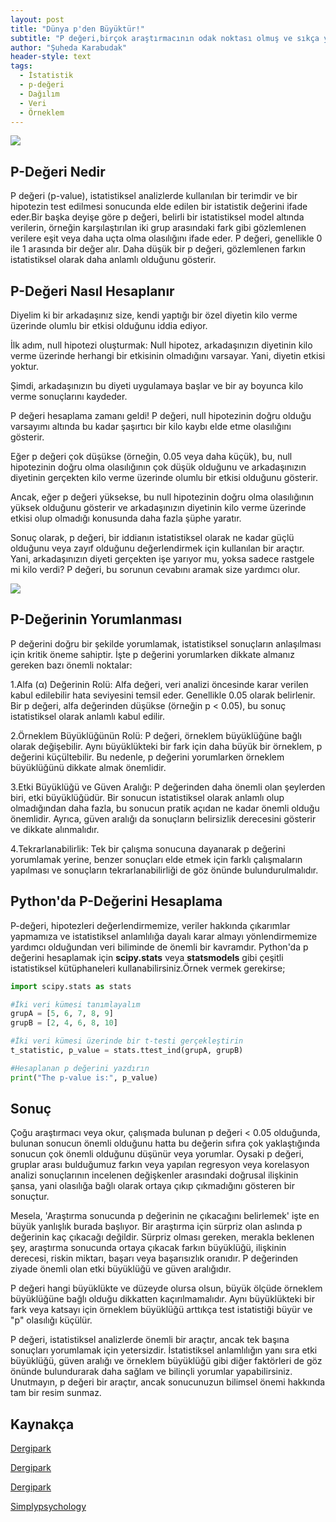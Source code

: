 ```yaml
---
layout: post
title: "Dünya p'den Büyüktür!"
subtitle: "P değeri,birçok araştırmacının odak noktası olmuş ve sıkça yanlış yorumlanmış bir istatistiksel ölçüdür.Bu yazıda,p değerinin ne olduğunu,nasıl hesaplandığını ve en önemlisi nasıl doğru bir şekilde yorumlanması gerektiğini ele alacağım."
author: "Şuheda Karabudak"
header-style: text
tags:
  - İstatistik
  - p-değeri
  - Dağılım
  - Veri
  - Örneklem
---
```


![](https://i0.wp.com/3.bp.blogspot.com/-y_hvRb5anNc/VTGkru5LZeI/AAAAAAAABNo/GAVvAbPS-CQ/s1600/worship.gif?resize=320%2C225)


P-Değeri Nedir
--
P değeri (p-value), istatistiksel analizlerde kullanılan bir terimdir ve bir hipotezin test edilmesi sonucunda elde edilen bir istatistik değerini ifade eder.Bir başka deyişe göre p değeri, belirli bir istatistiksel model altında verilerin, örneğin karşılaştırılan iki grup arasındaki fark gibi gözlemlenen verilere eşit veya daha uçta olma olasılığını ifade eder. P değeri, genellikle 0 ile 1 arasında bir değer alır. Daha düşük bir p değeri, gözlemlenen farkın istatistiksel olarak daha anlamlı olduğunu gösterir.



P-Değeri Nasıl Hesaplanır
--
Diyelim ki bir arkadaşınız size, kendi yaptığı bir özel diyetin kilo verme üzerinde olumlu bir etkisi olduğunu iddia ediyor.

İlk adım, null hipotezi oluşturmak: Null hipotez, arkadaşınızın diyetinin kilo verme üzerinde herhangi bir etkisinin olmadığını varsayar. Yani, diyetin etkisi yoktur.

Şimdi, arkadaşınızın bu diyeti uygulamaya başlar ve bir ay boyunca kilo verme sonuçlarını kaydeder.

P değeri hesaplama zamanı geldi! P değeri, null hipotezinin doğru olduğu varsayımı altında bu kadar şaşırtıcı bir kilo kaybı elde etme olasılığını gösterir.

Eğer p değeri çok düşükse (örneğin, 0.05 veya daha küçük), bu, null hipotezinin doğru olma olasılığının çok düşük olduğunu ve arkadaşınızın diyetinin gerçekten kilo verme üzerinde olumlu bir etkisi olduğunu gösterir.

Ancak, eğer p değeri yüksekse, bu null hipotezinin doğru olma olasılığının yüksek olduğunu gösterir ve arkadaşınızın diyetinin kilo verme üzerinde etkisi olup olmadığı konusunda daha fazla şüphe yaratır.

Sonuç olarak, p değeri, bir iddianın istatistiksel olarak ne kadar güçlü olduğunu veya zayıf olduğunu değerlendirmek için kullanılan bir araçtır. Yani, arkadaşınızın diyeti gerçekten işe yarıyor mu, yoksa sadece rastgele mi kilo verdi? P değeri, bu sorunun cevabını aramak size yardımcı olur.

![](https://www.simplypsychology.org/wp-content/uploads/p-value.jpg)

P-Değerinin Yorumlanması
--
P değerini doğru bir şekilde yorumlamak, istatistiksel sonuçların anlaşılması için kritik öneme sahiptir. İşte p değerini yorumlarken dikkate almanız gereken bazı önemli noktalar:

1.Alfa (α) Değerinin Rolü: Alfa değeri, veri analizi öncesinde karar verilen kabul edilebilir hata seviyesini temsil eder. Genellikle 0.05 olarak belirlenir. Bir p değeri, alfa değerinden düşükse (örneğin p < 0.05), bu sonuç istatistiksel olarak anlamlı kabul edilir.

2.Örneklem Büyüklüğünün Rolü: P değeri, örneklem büyüklüğüne bağlı olarak değişebilir. Aynı büyüklükteki bir fark için daha büyük bir örneklem, p değerini küçültebilir. Bu nedenle, p değerini yorumlarken örneklem büyüklüğünü dikkate almak önemlidir.

3.Etki Büyüklüğü ve Güven Aralığı: P değerinden daha önemli olan şeylerden biri, etki büyüklüğüdür. Bir sonucun istatistiksel olarak anlamlı olup olmadığından daha fazla, bu sonucun pratik açıdan ne kadar önemli olduğu önemlidir. Ayrıca, güven aralığı da sonuçların belirsizlik derecesini gösterir ve dikkate alınmalıdır.

4.Tekrarlanabilirlik: Tek bir çalışma sonucuna dayanarak p değerini yorumlamak yerine, benzer sonuçları elde etmek için farklı çalışmaların yapılması ve sonuçların tekrarlanabilirliği de göz önünde bulundurulmalıdır.

Python'da P-Değerini Hesaplama
--
P-değeri, hipotezleri değerlendirmemize, veriler hakkında çıkarımlar yapmamıza ve istatistiksel anlamlılığa dayalı karar almayı yönlendirmemize yardımcı olduğundan veri biliminde de önemli bir kavramdır.
Python'da p değerini hesaplamak için **scipy.stats** veya **statsmodels** gibi çeşitli istatistiksel kütüphaneleri kullanabilirsiniz.Örnek vermek gerekirse;


```python
import scipy.stats as stats

#İki veri kümesi tanımlayalım
grupA = [5, 6, 7, 8, 9]
grupB = [2, 4, 6, 8, 10]

#İki veri kümesi üzerinde bir t-testi gerçekleştirin
t_statistic, p_value = stats.ttest_ind(grupA, grupB)

#Hesaplanan p değerini yazdırın
print("The p-value is:", p_value)
```


Sonuç
--
Çoğu araştırmacı veya okur, çalışmada bulunan p değeri < 0.05 olduğunda, bulunan sonucun önemli olduğunu hatta bu değerin sıfıra çok yaklaştığında sonucun çok önemli olduğunu düşünür veya yorumlar. Oysaki p değeri, gruplar arası bulduğumuz farkın veya yapılan regresyon veya korelasyon analizi sonuçlarının incelenen değişkenler arasındaki doğrusal ilişkinin şansa, yani olasılığa bağlı olarak ortaya çıkıp çıkmadığını gösteren bir sonuçtur.

Mesela, 'Araştırma sonucunda p değerinin ne çıkacağını belirlemek' işte en büyük yanlışlık burada başlıyor. Bir araştırma için sürpriz olan aslında p değerinin kaç çıkacağı değildir. Sürpriz olması gereken, merakla beklenen şey, araştırma sonucunda ortaya çıkacak farkın büyüklüğü, ilişkinin derecesi, riskin miktarı, başarı veya başarısızlık oranıdır. P değerinden ziyade önemli olan etki büyüklüğü ve güven aralığıdır.

P değeri hangi büyüklükte ve düzeyde olursa olsun, büyük ölçüde örneklem büyüklüğüne bağlı olduğu dikkatten kaçırılmamalıdır. Aynı büyüklükteki bir fark veya katsayı için örneklem büyüklüğü arttıkça test istatistiği büyür ve "p" olasılığı küçülür.

P değeri, istatistiksel analizlerde önemli bir araçtır, ancak tek başına sonuçları yorumlamak için yetersizdir. İstatistiksel anlamlılığın yanı sıra etki büyüklüğü, güven aralığı ve örneklem büyüklüğü gibi diğer faktörleri de göz önünde bulundurarak daha sağlam ve bilinçli yorumlar yapabilirsiniz. Unutmayın, p değeri bir araçtır, ancak sonucunuzun bilimsel önemi hakkında tam bir resim sunmaz.


Kaynakça
--

[Dergipark](https://dergipark.org.tr/tr/download/article-file/109717)

[Dergipark](hhttps://dergipark.org.tr/en/download/article-file/1510010)

[Dergipark](https://dergipark.org.tr/en/download/article-file/2176560)

[Simplypsychology](https://www.simplypsychology.org/p-value.html)




